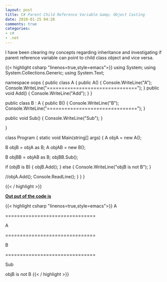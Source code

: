 ```yaml
---
layout: post
title: C# Parent Child Reference Variable &amp; Object Casting
date: 2010-01-25 04:28
comments: true
categories:
- c#
- .net
---
```

I have been clearing my concepts regarding inheritance and investigating if parent reference variable can point to child class object and vice versa.

{{< highlight csharp  "linenos=true,style=emacs">}}
using System;
using System.Collections.Generic;
using System.Text;

namespace oops
{
public class A
{
public A()
{
Console.WriteLine("A");
Console.WriteLine("===============================");
}
public void Add()
{
Console.WriteLine("Add");
}
}

public class B : A
{
public B()
{
Console.WriteLine("B");
Console.WriteLine("===============================");
}

public void Sub()
{
Console.WriteLine("Sub");
}

}

class Program
{
static void Main(string[] args)
{
A objA = new A();

B objB = objA as B;
A objAB = new B();

B objBB = objAB as B;
objBB.Sub();

if (objB is B)
{
objB.Add();
}
else
{
Console.WriteLine("objB is not B");
}

//objA.Add();
Console.ReadLine();
}
}
}

{{< / highlight >}}

<strong><span style="text-decoration: underline;">Out put of the code is</span></strong>

{{< highlight csharp  "linenos=true,style=emacs">}}
A

===============================

A

===============================

B

===============================

Sub

objB is not B
{{< / highlight >}}
